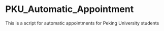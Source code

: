# PKU_Automatic_Appointment
This is a script for automatic appointments for Peking University students
